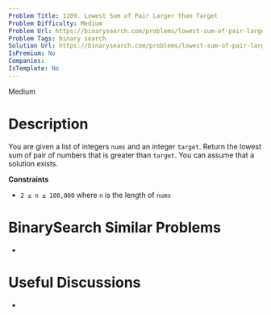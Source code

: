 ```yaml
---
Problem Title: 1109. Lowest Sum of Pair Larger than Target
Problem Difficulty: Medium
Problem Url: https://binarysearch.com/problems/lowest-sum-of-pair-larger-than-target/
Problem Tags: binary search
Solution Url: https://binarysearch.com/problems/lowest-sum-of-pair-larger-than-target/solutions/
IsPremium: No
Companies: 
IsTemplate: No
---
```


<span style="color: ;">Medium</span>

# Description

You are given a list of integers `nums` and an integer `target`. Return the lowest sum of pair of numbers that is greater than `target`. You can assume that a solution exists.

**Constraints**
- `2 ≤ n ≤ 100,000` where `n` is the length of `nums`

# BinarySearch Similar Problems

- []()

# Useful Discussions

- []()

